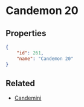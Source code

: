 # Candemon 20

<no description available>

## Properties

```json
{
    "id": 261,
    "name": "Candemon 20"
}
```

## Related

- [Candemini](../items/16606-candemini.md)

